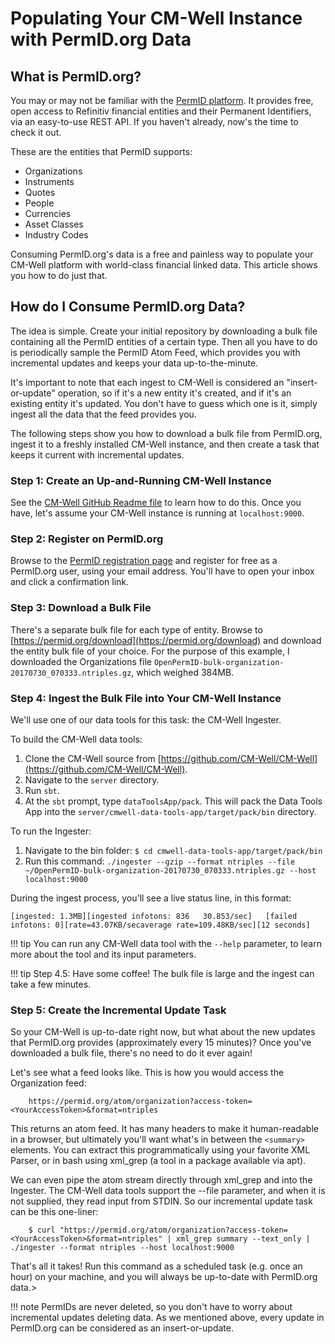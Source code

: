 # Populating Your CM-Well Instance with PermID.org Data

## What is PermID.org?

You may or may not be familiar with the [PermID platform](https://permid.org/). It provides free, open access to Refinitiv financial entities and their Permanent Identifiers, via an easy-to-use REST API. If you haven't already, now's the time to check it out.

These are the entities that PermID supports:

* Organizations
* Instruments
* Quotes
* People
* Currencies
* Asset Classes
* Industry Codes

Consuming PermID.org's data is a free and painless way to populate your CM-Well platform with world-class financial linked data. This article shows you how to do just that.

## How do I Consume PermID.org Data?
The idea is simple. Create your initial repository by downloading a bulk file containing all the PermID entities of a certain type. Then all you have to do is periodically sample the PermID Atom Feed, which provides you with incremental updates and keeps your data up-to-the-minute.

It's important to note that each ingest to CM-Well is considered an "insert-or-update" operation, so if it's a new entity it's created, and if it's an existing entity it's updated. You don't have to guess which one is it, simply ingest all the data that the feed provides you.

The following steps show you how to download a bulk file from PermID.org, ingest it to a freshly installed CM-Well instance, and then create a task that keeps it current with incremental updates.

### Step 1: Create an Up-and-Running CM-Well Instance

See the [CM-Well GitHub Readme file](https://github.com/CM-Well/CM-Well/blob/master/Readme.md) to learn how to do this. Once you have, let's assume your CM-Well instance is running at ```localhost:9000```.

### Step 2: Register on PermID.org

Browse to the [PermID registration page](https://iamui.thomsonreuters.com/iamui/UI/createUser?app_id=Bold&realm=Bold) and register for free as a PermID.org user, using your email address. You'll have to open your inbox and click a confirmation link.

### Step 3: Download a Bulk File

There's a separate bulk file for each type of entity. Browse to [https://permid.org/download](https://permid.org/download) and download the entity bulk file of your choice. For the purpose of this example, I downloaded the Organizations file ```OpenPermID-bulk-organization-20170730_070333.ntriples.gz```, which weighed 384MB.

### Step 4: Ingest the Bulk File into Your CM-Well Instance

We'll use one of our data tools for this task: the CM-Well Ingester.

To build the CM-Well data tools:

1. Clone the CM-Well source from [https://github.com/CM-Well/CM-Well](https://github.com/CM-Well/CM-Well).
1. Navigate to the ```server``` directory.
1. Run ```sbt```.
1. At the ```sbt``` prompt, type ```dataToolsApp/pack```. This will pack the Data Tools App into the ```server/cmwell-data-tools-app/target/pack/bin``` directory.

To run the Ingester:

1. Navigate to the bin folder:
   ```$ cd cmwell-data-tools-app/target/pack/bin```
1. Run this command:
   ```./ingester --gzip --format ntriples --file ~/OpenPermID-bulk-organization-20170730_070333.ntriples.gz --host localhost:9000```

During the ingest process, you'll see a live status line, in this format:

    [ingested: 1.3MB][ingested infotons: 836   30.853/sec]   [failed infotons: 0][rate=43.07KB/secaverage rate=109.48KB/sec][12 seconds]

!!! tip
	You can run any CM-Well data tool with the ```--help``` parameter, to learn more about the tool and its input parameters.

!!! tip
	Step 4.5: Have some coffee! The bulk file is large and the ingest can take a few minutes.

### Step 5: Create the Incremental Update Task

So your CM-Well is up-to-date right now, but what about the new updates that PermID.org provides (approximately every 15 minutes)? Once you've downloaded a bulk file, there's no need to do it ever again!

Let's see what a feed looks like. This is how you would access the Organization feed:

```
    https://permid.org/atom/organization?access-token=<YourAccessToken>&format=ntriples
```

This returns an atom feed. It has many headers to make it human-readable in a browser, but ultimately you'll want what's in between the ```<summary>``` elements. You can extract this programmatically using your favorite XML Parser, or in bash using xml_grep (a tool in a package available via apt).

We can even pipe the atom stream directly through xml_grep and into the Ingester. The CM-Well data tools support the --file parameter, and when it is not supplied, they read input from STDIN. So our incremental update task can be this one-liner:

```
    $ curl "https://permid.org/atom/organization?access-token=<YourAccessToken>&format=ntriples" | xml_grep summary --text_only |  ./ingester --format ntriples --host localhost:9000
```

That's all it takes! Run this command as a scheduled task (e.g. once an hour) on your machine, and you will always be up-to-date with PermID.org data.>

!!! note
	PermIDs are never deleted, so you don't have to worry about incremental updates deleting data. As we mentioned above, every update in PermID.org can be considered as an insert-or-update.


